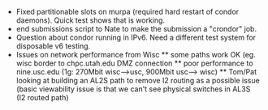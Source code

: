 * Fixed partitionable slots on murpa (required hard restart of condor daemons). Quick test shows that is working.
* end submissions script to Nate to make the submission a "crondor" job. 
* Question about condor running in IPv6.   Need a different test system for disposable v6 testing.
* Issues on network performance from Wisc
** some paths work OK (eg. wisc border to chpc.utah.edu DMZ connection
** poor performance to nine.usc.edu (1g:  270Mbit wisc-->usc, 900Mbit usc--> wisc)
** Tom/Pat looking at building an AL2S path to remove I2 routing as a possible issue (basic viewability issue is
  that we can't see physical switches in AL3S (I2 routed path)
  
